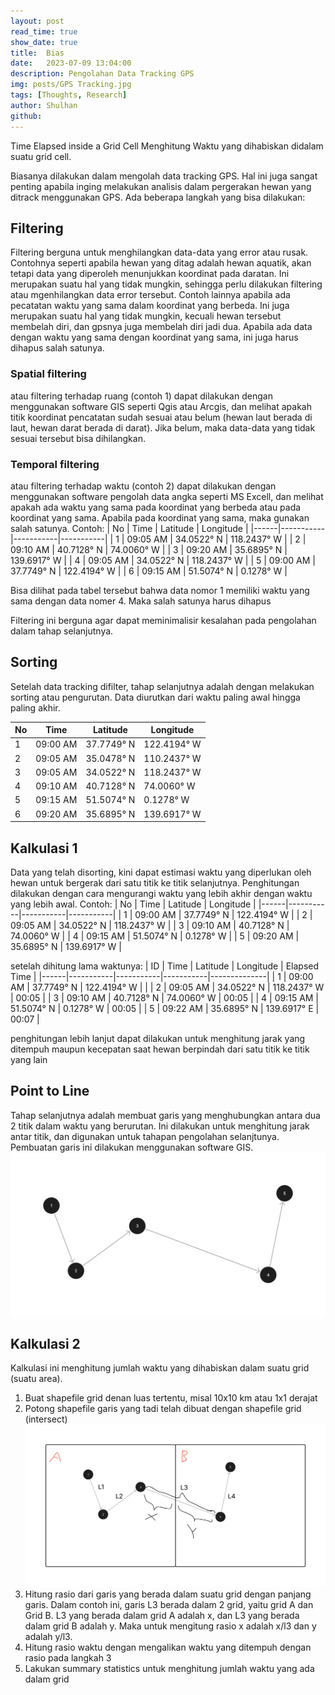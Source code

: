 ```yaml
---
layout: post
read_time: true
show_date: true
title:  Bias
date:   2023-07-09 13:04:00 
description: Pengolahan Data Tracking GPS 
img: posts/GPS Tracking.jpg 
tags: [Thoughts, Research]
author: Shulhan
github: 
---
```



Time Elapsed inside a Grid Cell
Menghitung Waktu yang dihabiskan didalam suatu grid cell.

Biasanya dilakukan dalam mengolah data tracking GPS.
Hal ini juga sangat penting apabila inging melakukan analisis dalam pergerakan hewan yang ditrack menggunakan GPS.
Ada beberapa langkah yang bisa dilakukan:

## Filtering
Filtering berguna untuk menghilangkan data-data yang error atau rusak.
Contohnya seperti apabila hewan yang ditag adalah hewan aquatik, akan tetapi data yang diperoleh menunjukkan koordinat pada daratan. Ini merupakan suatu hal yang tidak mungkin, sehingga perlu dilakukan filtering atau mgenhilangkan data error tersebut.
Contoh lainnya apabila ada pecatatan waktu yang sama dalam koordinat yang berbeda. Ini juga merupakan suatu hal yang tidak mungkin, kecuali hewan tersebut membelah diri, dan gpsnya juga membelah diri jadi dua.
Apabila ada data dengan waktu yang sama dengan koordinat yang sama, ini juga harus dihapus salah satunya.

### Spatial filtering   
atau filtering terhadap ruang (contoh 1) dapat dilakukan dengan menggunakan software GIS seperti Qgis atau Arcgis, dan melihat apakah titik koordinat pencatatan sudah sesuai atau belum (hewan laut berada di laut, hewan darat berada di darat).
Jika belum, maka data-data yang tidak sesuai tersebut bisa dihilangkan.

### Temporal filtering  
atau filtering terhadap waktu (contoh 2) dapat dilakukan dengan menggunakan software pengolah data angka seperti MS Excell, dan melihat apakah ada waktu yang sama pada koordinat yang berbeda atau pada koordinat yang sama.
Apabila pada koordinat yang sama, maka gunakan salah satunya.
Contoh:
| No   | Time      | Latitude  | Longitude |
|------|-----------|-----------|-----------|
| 1    | 09:05 AM  | 34.0522° N | 118.2437° W |
| 2    | 09:10 AM  | 40.7128° N | 74.0060° W  |
| 3    | 09:20 AM  | 35.6895° N | 139.6917° W |
| 4    | 09:05 AM  | 34.0522° N | 118.2437° W |
| 5    | 09:00 AM  | 37.7749° N | 122.4194° W |
| 6    | 09:15 AM  | 51.5074° N | 0.1278° W   |


Bisa dilihat pada tabel tersebut bahwa data nomor 1 memiliki waktu yang sama dengan data nomer 4. Maka salah satunya harus dihapus

Filtering ini berguna agar dapat meminimalisir kesalahan pada pengolahan dalam tahap selanjutnya.


## Sorting
Setelah data tracking difilter, tahap selanjutnya adalah dengan melakukan sorting atau pengurutan. 
Data diurutkan dari waktu paling awal hingga paling akhir. 

| No   | Time      | Latitude  | Longitude |
|------|-----------|-----------|-----------|
| 1    | 09:00 AM  | 37.7749° N | 122.4194° W |
| 2    | 09:05 AM  | 35.0478° N | 110.2437° W |
| 3    | 09:05 AM  | 34.0522° N | 118.2437° W |
| 4    | 09:10 AM  | 40.7128° N | 74.0060° W  |
| 5    | 09:15 AM  | 51.5074° N | 0.1278° W   |
| 6    | 09:20 AM  | 35.6895° N | 139.6917° W |

## Kalkulasi 1
Data yang telah disorting, kini dapat estimasi waktu yang diperlukan oleh hewan untuk bergerak dari satu titik ke titik selanjutnya.
Penghitungan dilakukan dengan cara mengurangi waktu yang lebih akhir dengan waktu yang lebih awal.
Contoh: 
| No   | Time      | Latitude  | Longitude |
|------|-----------|-----------|-----------|
| 1    | 09:00 AM  | 37.7749° N | 122.4194° W |
| 2    | 09:05 AM  | 34.0522° N | 118.2437° W |
| 3    | 09:10 AM  | 40.7128° N | 74.0060° W  |
| 4    | 09:15 AM  | 51.5074° N | 0.1278° W   |
| 5    | 09:20 AM  | 35.6895° N | 139.6917° W |

setelah dihitung lama waktunya:
| ID   | Time      | Latitude  | Longitude | Elapsed Time |
|------|-----------|-----------|-----------|--------------|
| 1    | 09:00 AM  | 37.7749° N | 122.4194° W |              |
| 2    | 09:05 AM  | 34.0522° N | 118.2437° W |   00:05      |
| 3    | 09:10 AM  | 40.7128° N | 74.0060° W  |   00:05      |
| 4    | 09:15 AM  | 51.5074° N | 0.1278° W   |   00:05      |
| 5    | 09:22 AM  | 35.6895° N | 139.6917° E |   00:07      |

penghitungan lebih lanjut dapat dilakukan untuk menghitung jarak yang ditempuh maupun kecepatan saat hewan berpindah dari satu titik ke titik yang lain

## Point to Line
Tahap selanjutnya adalah membuat garis yang menghubungkan antara dua 2 titik dalam waktu yang berurutan.
Ini dilakukan untuk menghitung jarak antar titik, dan digunakan untuk tahapan pengolahan selanjtunya.
Pembuatan garis ini dilakukan menggunakan software GIS.
![Point to Line](./assets/img/posts/20230709/pointtoline.jpg)


## Kalkulasi 2
Kalkulasi ini menghitung jumlah waktu yang dihabiskan dalam suatu grid (suatu area).
1. Buat shapefile grid denan luas tertentu, misal 10x10 km atau 1x1 derajat
2. Potong shapefile garis yang tadi telah dibuat dengan shapefile grid (intersect)
![Kalkulasi Rasio Line](./assets/img/posts/20230709/Linegridratio.jpg)
3. Hitung rasio dari garis yang berada dalam suatu grid dengan panjang garis. Dalam contoh ini, garis L3 berada dalam 2 grid, yaitu grid A dan Grid B.
L3 yang berada dalam grid A adalah x, dan L3 yang berada dalam grid B adalah y. Maka untuk mengitung rasio x adalah x/l3 dan y adalah y/l3. 
4. Hitung rasio waktu dengan mengalikan waktu yang ditempuh dengan rasio pada langkah 3
5. Lakukan summary statistics untuk menghitung jumlah waktu yang ada dalam grid
